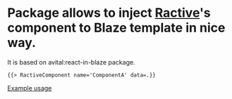 Package allows to inject [Ractive](http://ractivejs.org)'s  component to Blaze template in nice way.
=================

It is based on avital:react-in-blaze package.

```
{{> RactiveComponent name='ComponentA' data=.}}
```

[Example usage](https://github.com/parhelium/laboratory/tree/master/meteor/ractive-component-integration)
